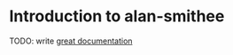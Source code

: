 # Introduction to alan-smithee

TODO: write [great documentation](http://jacobian.org/writing/what-to-write/)
